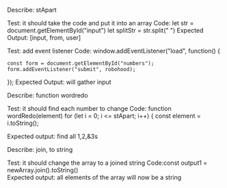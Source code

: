 Describe: stApart

Test: it should take the code and put it into an array
Code: let str = document.getElementById("input")
let splitStr = str.split(" ")
Expected Output: [input, from, user]

Test: add event listener
Code: window.addEventListener("load", function() {

    const form = document.getElementById("numbers");
    form.addEventListener("submit", robohood);

  });
Expected Output: will gather input

Describe: function wordredo

Test: it should find each number to change
Code: function wordRedo(element)
  for (let i = 0; i <= stApart; i++) {
    const element = i.toString();
  
Expected output: find all 1,2,&3s

Describe: join, to string

Test: it should change the array to a joined string
Code:const output1 = newArray.join().toString()  
Expected output: all elements of the array will now be a string